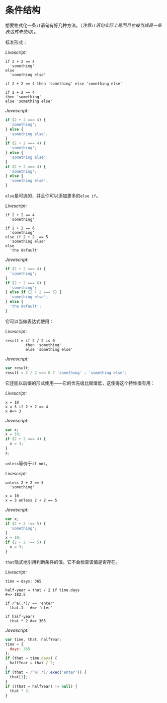 # 条件结构

想要格式化一条`if`语句有好几种方法。（*注意`if`语句实际上是而且也被当成是一条表达式来使用*）。

标准形式：

*Livescript:*

```livescript
if 2 + 2 == 4
  'something'
else
  'something else'

if 2 + 2 == 4 then 'something' else 'something else'

if 2 + 2 == 4
then 'something'
else 'something else'
```

*Javascript:*

```javascript
if (2 + 2 === 4) {
  'something';
} else {
  'something else';
}
if (2 + 2 === 4) {
  'something';
} else {
  'something else';
}
if (2 + 2 === 4) {
  'something';
} else {
  'something else';
}
```

`else`是可选的，并且你可以添加更多的`else if`。

*Livescript:*

```livescript
if 2 + 2 == 4
  'something'

if 2 + 2 == 6
  'something'
else if 2 + 2  == 5
  'something else'
else
  'the default'
```

*Javascript:*

```javascript
if (2 + 2 === 4) {
  'something';
}
if (2 + 2 === 6) {
  'something';
} else if (2 + 2 === 5) {
  'something else';
} else {
  'the default';
}
```

它可以当做表达式使用：

*Livescript:*

```livescript
result = if 2 / 2 is 0
         then 'something'
         else 'something else'
```

*Javascript:*

```javascript
var result;
result = 2 / 2 === 0 ? 'something' : 'something else';
```

它还能以后缀的形式使用——它的优先级比赋值低，这使得这个特性很有用：

*Livescript:*

```livescript
x = 10
x = 3 if 2 + 2 == 4
x #=> 3
```

*Javascript:*

```javascript
var x;
x = 10;
if (2 + 2 === 4) {
  x = 3;
}
x;
```

`unless`等价于`if not`。

*Livescript:*

```livescript
unless 2 + 2 == 5
  'something'

x = 10
x = 3 unless 2 + 2 == 5
```

*Javascript:*

```javascript
var x;
if (2 + 2 !== 5) {
  'something';
}
x = 10;
if (2 + 2 !== 5) {
  x = 3;
}
```

`that`隐式地引用判断条件的值。它不会检查该值是否存在。 

*Livescript:*

```livescript
time = days: 365

half-year = that / 2 if time.days
#=> 182.5

if /^e(.*)/ == 'enter'
  that.1   #=> 'nter'

if half-year?
  that * 2 #=> 365
```

*Javascript:*

```javascript
var time, that, halfYear;
time = {
  days: 365
};
if (that = time.days) {
  halfYear = that / 2;
}
if (that = /^e(.*)/.exec('enter')) {
  that[1];
}
if ((that = halfYear) != null) {
  that * 2;
}
```
